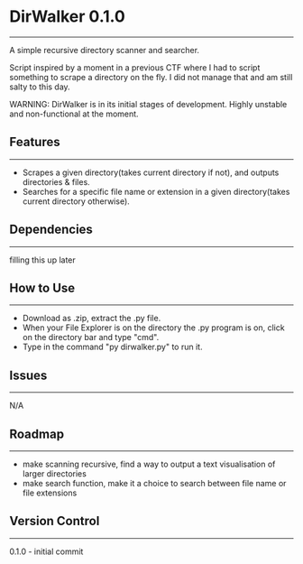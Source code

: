 # DirWalker 0.1.0
---

A simple recursive directory scanner and searcher.

Script inspired by a moment in a previous CTF where I had to script something to scrape a directory on the fly. I did not manage that and am still salty to this day.

WARNING: DirWalker is in its initial stages of development. Highly unstable and non-functional at the moment.

## Features
---
- Scrapes a given directory(takes current directory if not), and outputs directories & files.
- Searches for a specific file name or extension in a given directory(takes current directory otherwise).

## Dependencies
---

filling this up later

## How to Use
---
- Download as .zip, extract the .py file.
- When your File Explorer is on the directory the .py program is on, click on the directory bar and type "cmd".
- Type in the command "py dirwalker.py" to run it.

## Issues
---
N/A

## Roadmap
---
- make scanning recursive, find a way to output a text visualisation of larger directories
- make search function, make it a choice to search between file name or file extensions

## Version Control
---

0.1.0 - initial commit